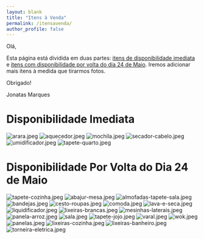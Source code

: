 ```yaml
---
layout: blank
title: "Itens à Venda"
permalink: /itensavenda/
author_profile: false
---
```


Olá,

Esta página está dividida em duas partes: [itens de disponibilidade imediata](#disponibilidade-imediata) e [itens com disponibilidade por volta do dia 24 de Maio](#disponibilidade-por-volta-do-dia-24-de-maio). Iremos adicionar mais itens à medida que tirarmos fotos.

Obrigado!

Jonatas Marques

# Disponibilidade Imediata

![arara.jpeg](../images/its/arara.jpeg)
![aquecedor.jpeg](../images/its/aquecedor.jpeg)
![mochila.jpeg](../images/its/mochila.jpeg)
![secador-cabelo.jpeg](../images/its/secador-cabelo.jpeg)
![umidificador.jpeg](../images/its/umidificador.jpeg)
![tapete-quarto.jpeg](../images/its/tapete-quarto.jpeg)

# Disponibilidade Por Volta do Dia 24 de Maio

![tapete-cozinha.jpeg](../images/its/tapete-cozinha.jpeg)
![abajur-mesa.jpeg](../images/its/abajur-mesa.jpeg)
![almofadas-tapete-sala.jpeg](../images/its/almofadas-tapete-sala.jpeg)
![bandejas.jpeg](../images/its/bandejas.jpeg)
![cesto-roupas.jpeg](../images/its/cesto-roupas.jpeg)
![comoda.jpeg](../images/its/comoda.jpeg)
![lava-e-seca.jpeg](../images/its/lava-e-seca.jpeg)
![liquidificador.jpeg](../images/its/liquidificador.jpeg)
![lixeiras-brancas.jpeg](../images/its/lixeiras-brancas.jpeg)
![mesinhas-laterais.jpeg](../images/its/mesinhas-laterais.jpeg)
![panela-arroz.jpeg](../images/its/panela-arroz.jpeg)
![sala.jpeg](../images/its/sala.jpeg)
![tapete-jojo.jpeg](../images/its/tapete-jojo.jpeg)
![varal.jpeg](../images/its/varal.jpeg)
![wok.jpeg](../images/its/wok.jpeg)
![panelas.jpeg](../images/its/panelas.jpeg)
![lixeiras-cozinha.jpeg](../images/its/lixeiras-cozinha.jpeg)
![lixeiras-banheiro.jpeg](../images/its/lixeiras-banheiro.jpeg)
![torneira-eletrica.jpeg](../images/its/torneira-eletrica.jpeg)
